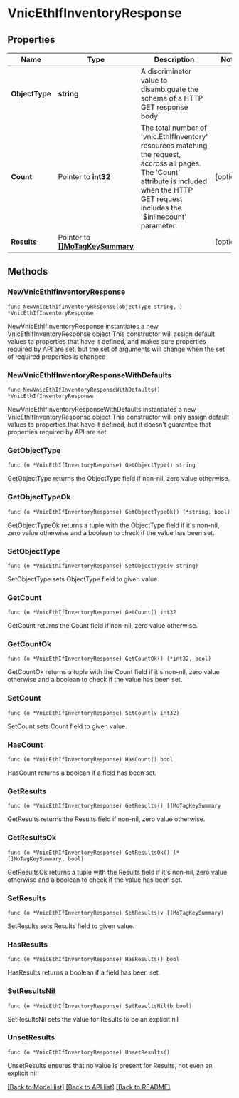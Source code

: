 # VnicEthIfInventoryResponse

## Properties

Name | Type | Description | Notes
------------ | ------------- | ------------- | -------------
**ObjectType** | **string** | A discriminator value to disambiguate the schema of a HTTP GET response body. | 
**Count** | Pointer to **int32** | The total number of &#39;vnic.EthIfInventory&#39; resources matching the request, accross all pages. The &#39;Count&#39; attribute is included when the HTTP GET request includes the &#39;$inlinecount&#39; parameter. | [optional] 
**Results** | Pointer to [**[]MoTagKeySummary**](MoTagKeySummary.md) |  | [optional] 

## Methods

### NewVnicEthIfInventoryResponse

`func NewVnicEthIfInventoryResponse(objectType string, ) *VnicEthIfInventoryResponse`

NewVnicEthIfInventoryResponse instantiates a new VnicEthIfInventoryResponse object
This constructor will assign default values to properties that have it defined,
and makes sure properties required by API are set, but the set of arguments
will change when the set of required properties is changed

### NewVnicEthIfInventoryResponseWithDefaults

`func NewVnicEthIfInventoryResponseWithDefaults() *VnicEthIfInventoryResponse`

NewVnicEthIfInventoryResponseWithDefaults instantiates a new VnicEthIfInventoryResponse object
This constructor will only assign default values to properties that have it defined,
but it doesn't guarantee that properties required by API are set

### GetObjectType

`func (o *VnicEthIfInventoryResponse) GetObjectType() string`

GetObjectType returns the ObjectType field if non-nil, zero value otherwise.

### GetObjectTypeOk

`func (o *VnicEthIfInventoryResponse) GetObjectTypeOk() (*string, bool)`

GetObjectTypeOk returns a tuple with the ObjectType field if it's non-nil, zero value otherwise
and a boolean to check if the value has been set.

### SetObjectType

`func (o *VnicEthIfInventoryResponse) SetObjectType(v string)`

SetObjectType sets ObjectType field to given value.


### GetCount

`func (o *VnicEthIfInventoryResponse) GetCount() int32`

GetCount returns the Count field if non-nil, zero value otherwise.

### GetCountOk

`func (o *VnicEthIfInventoryResponse) GetCountOk() (*int32, bool)`

GetCountOk returns a tuple with the Count field if it's non-nil, zero value otherwise
and a boolean to check if the value has been set.

### SetCount

`func (o *VnicEthIfInventoryResponse) SetCount(v int32)`

SetCount sets Count field to given value.

### HasCount

`func (o *VnicEthIfInventoryResponse) HasCount() bool`

HasCount returns a boolean if a field has been set.

### GetResults

`func (o *VnicEthIfInventoryResponse) GetResults() []MoTagKeySummary`

GetResults returns the Results field if non-nil, zero value otherwise.

### GetResultsOk

`func (o *VnicEthIfInventoryResponse) GetResultsOk() (*[]MoTagKeySummary, bool)`

GetResultsOk returns a tuple with the Results field if it's non-nil, zero value otherwise
and a boolean to check if the value has been set.

### SetResults

`func (o *VnicEthIfInventoryResponse) SetResults(v []MoTagKeySummary)`

SetResults sets Results field to given value.

### HasResults

`func (o *VnicEthIfInventoryResponse) HasResults() bool`

HasResults returns a boolean if a field has been set.

### SetResultsNil

`func (o *VnicEthIfInventoryResponse) SetResultsNil(b bool)`

 SetResultsNil sets the value for Results to be an explicit nil

### UnsetResults
`func (o *VnicEthIfInventoryResponse) UnsetResults()`

UnsetResults ensures that no value is present for Results, not even an explicit nil

[[Back to Model list]](../README.md#documentation-for-models) [[Back to API list]](../README.md#documentation-for-api-endpoints) [[Back to README]](../README.md)



